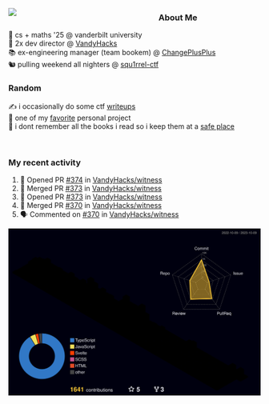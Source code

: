 <!-- 
Hey what are you doing here? 
I admire your curiosity tho
Shoot me an email (zinean00 at gmail dot com)
Let's connect! 
-->

<p float="left">
  <img src='https://imgur.com/nGM66Ev.png' width='300' align="left">
  <p>
    
  <h3>About Me</h3>
  🏫 cs + maths '25 @ vanderbilt university <br>
  🌊 2x dev director @ <a href="https://github.com/vandyhacks">VandyHacks</a> <br>
  📚 ex-engineering manager (team bookem) @ <a href="https://github.com/changeplusplusvandy">ChangePlusPlus<a> <br>
  🐿 pulling weekend all nighters @ <a href="https://github.com/squ1rrel-ctf">squ1rrel-ctf</a> <br>
  
  <h3>Random</h3>
  ✍️ i occasionally do some ctf <a href="https://squ1rrel.dev/author/zineanteoh">writeups</a> <br>
  📱 one of my <a href="https://github.com/zineanteoh/vinkybox-app">favorite</a> personal project<br>
  📖 i dont remember all the books i read so i keep them at a <a href="https://www.goodreads.com/user/show/80901669-zi">safe place</a>
  </p>
  
</p>

<br>
<!-- <i>generated by <a href="https://labs.openai.com/s/0hW1r6PFYo3Zh0a7UoxK2AMp" target="_blank">dall-e 2</a></i> -->

<h3>My recent activity</h3>

<!--START_SECTION:activity-->
1. 💪 Opened PR [#374](https://github.com/VandyHacks/witness/pull/374) in [VandyHacks/witness](https://github.com/VandyHacks/witness)
2. 🎉 Merged PR [#373](https://github.com/VandyHacks/witness/pull/373) in [VandyHacks/witness](https://github.com/VandyHacks/witness)
3. 💪 Opened PR [#373](https://github.com/VandyHacks/witness/pull/373) in [VandyHacks/witness](https://github.com/VandyHacks/witness)
4. 🎉 Merged PR [#370](https://github.com/VandyHacks/witness/pull/370) in [VandyHacks/witness](https://github.com/VandyHacks/witness)
5. 🗣 Commented on [#370](https://github.com/VandyHacks/witness/pull/370#issuecomment-1751808408) in [VandyHacks/witness](https://github.com/VandyHacks/witness)
<!--END_SECTION:activity-->

![](./profile-3d-contrib/profile-night-rainbow.svg)
